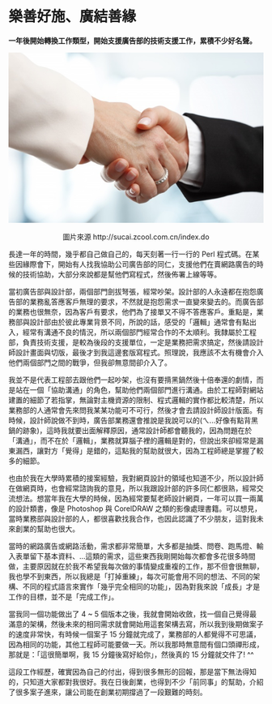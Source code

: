 # 樂善好施、廣結善緣

**一年後開始轉換工作類型，開始支援廣告部的技術支援工作，累積不少好名聲。**

<p align="center"><img src="images/9E671F33-98F5-E428-2C40-D2A82C15C31F.jpg@700w_0e_1l.jpg" /></p>
<p align="center">圖片來源 http://sucai.zcool.com.cn/index.do

長達一年的時間，幾乎都自己做自己的，每天刻著一行一行的 Perl 程式碼。在某些因緣際會下，開始有人找我協助公司廣告部的同仁，支援他們在賣網路廣告的時候的技術協助，大部分來說都是幫他們寫程式，然後佈署上線等等。

當初廣告部與設計部，兩個部門劍拔弩張，經常吵架。設計部的人永遠都在抱怨廣告部的業務亂答應客戶無理的要求，不然就是抱怨需求一直變來變去的。而廣告部的業務也很無奈，因為客戶有要求，他們為了接單又不得不答應客戶。重點是，業務部與設計部由於彼此專業背景不同，所說的話，感受的「邏輯」通常會有點出入，經常有溝通不良的情況，所以兩個部門經常合作的不太順利。我隸屬於工程部，負責技術支援，是較為後段的支援單位，一定是業務把需求搞定，然後請設計師設計畫面與切版，最後才到我這邊套版寫程式。照理說，我應該不太有機會介入他們兩個部門之間的戰爭，但我卻無意間卻介入了。

我並不是代表工程部去跟他們一起吵架，也沒有要揹黑鍋然後十倍奉還的劇情，而是站在一個「協助溝通」的角色，幫助他們兩個部門進行溝通。由於工程師對網站建置的細節了若指掌，無論對主機資源的限制、程式邏輯的實作都比較清楚，所以業務部的人通常會先來問我某某功能可不可行，然後才會去請設計師設計版面。有時候，設計師說做不到時，廣告部業務還會推說是我說可以的(ㄟ...好像有點背黑鍋的跡象)，這時我就要出面解釋原因，通常設計師都會聽我的，因為問題在於「溝通」，而不在於「邏輯」，業務就算腦子裡的邏輯是對的，但說出來卻經常是漏東漏西，讓對方「覺得」是錯的，這點我的幫助就很大，因為工程師總是掌握了較多的細節。

也由於我在大學時累積的接案經驗，我對網頁設計的領域也知道不少，所以設計師在做網頁時，也會經常諮詢我的意見，所以我跟設計部的許多同仁都很熟，經常交流想法。想當年我在大學的時候，因為經常要幫老師設計網頁，一年可以買一兩萬的設計類書，像是 Photoshop 與 CorelDRAW 之類的影像處理書籍。可以想見，當時業務部與設計部的人，都很喜歡找我合作，也因此認識了不少朋友，這對我未來創業的幫助也很大。

當時的網路廣告或網路活動，需求都非常簡單，大多都是抽獎、問卷、跑馬燈、輸入表單留下基本資料、...這類的需求，這些東西我剛開始每次都會多花很多時間做，主要原因就在於我不希望我每次做的事情變成重複的工作，那不但會很無聊，我也學不到東西，所以我總是「打掉重練」，每次可能會用不同的想法、不同的架構、不同的程式語言來實作「幾乎完全相同的功能」，因為對我來說「成長」才是工作的目標，並不是「完成工作」。

當我同一個功能做出了 4 ~ 5 個版本之後，我就會開始收斂，找一個自己覺得最滿意的架構，然後未來的相同需求就會開始用這套架構去寫，所以我到後期做案子的速度非常快，有時候一個案子 15 分鐘就完成了，業務部的人都覺得不可思議，因為相同的功能，其他工程師可能要做一天。所以我那時無意間有個口頭禪形成，那就是：「這很簡單啊，我 15 分鐘後寫好給你」，然後真的 15 分鐘就交件了! ^^

這段工作經歷，確實因為自己的付出，得到很多無形的回報，那是當下無法得知的，只知道大家都對我很好。我在日後創業，也得到不少「前同事」的幫助，介紹了很多案子進來，讓公司能在創業初期撐過了一段艱難的時刻。